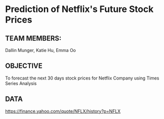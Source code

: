 # Prediction of Netflix's Future Stock Prices

## TEAM MEMBERS:
Dallin Munger, Katie Hu, Emma Oo

## OBJECTIVE 
To forecast the next 30 days stock prices for Netflix Company using Times Series Analysis

## DATA
https://finance.yahoo.com/quote/NFLX/history?p=NFLX



